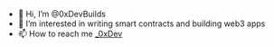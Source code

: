 - 👋 Hi, I’m @0xDevBuilds
- 👀 I’m interested in writing smart contracts and building web3 apps
- 📫 How to reach me [_0xDev](!https://twitter.com/_0xDev)
<!--- 
🌱 I’m currently learning 
💞️ I’m looking to collaborate on ...
--->

<!---
0xDevBuilds/0xDevBuilds is a ✨ special ✨ repository because its `README.md` (this file) appears on your GitHub profile.
You can click the Preview link to take a look at your changes.
--->

